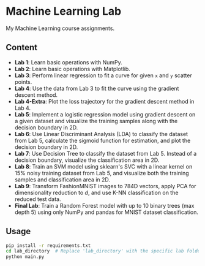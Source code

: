 # Machine Learning Lab

My Machine Learning course assignments.

## Content

- **Lab 1**: Learn basic operations with NumPy.
- **Lab 2**: Learn basic operations with Matplotlib.
- **Lab 3**: Perform linear regression to fit a curve for given `x` and `y` scatter points.
- **Lab 4**: Use the data from Lab 3 to fit the curve using the gradient descent method.
- **Lab 4-Extra**: Plot the loss trajectory for the gradient descent method in Lab 4.
- **Lab 5**: Implement a logistic regression model using gradient descent on a given dataset and visualize the training samples along with the decision boundary in 2D.
- **Lab 6**: Use Linear Discriminant Analysis (LDA) to classify the dataset from Lab 5, calculate the sigmoid function for estimation, and plot the decision boundary in 2D.
- **Lab 7**: Use Decision Tree to classify the dataset from Lab 5. Instead of a decision boundary, visualize the classification area in 2D.
- **Lab 8**: Train an SVM model using sklearn's SVC with a linear kernel on 15% noisy training dataset from Lab 5, and visualize both the training samples and classification area in 2D.
- **Lab 9**: Transform FashionMNIST images to 784D vectors, apply PCA for dimensionality reduction to $d$, and use K-NN classification on the reduced test data.
- **Final Lab**: Train a Random Forest model with up to 10 binary trees (max depth 5) using only NumPy and pandas for MNIST dataset classification.

## Usage

```bash
pip install -r requirements.txt
cd lab_directory  # Replace 'lab_directory' with the specific lab folder name
python main.py
```
